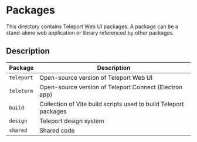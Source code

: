 # Packages

This directory contains Teleport Web UI packages. A package can be a stand-alone web application or
library referenced by other packages.

## Description

| Package    | Description                                                             |
| ---------- | ----------------------------------------------------------------------- |
| `teleport` | Open-source version of Teleport Web UI                                  |
| `teleterm` | Open-source version of Teleport Connect (Electron app)                  |
| `build`    | Collection of Vite build scripts used to build Teleport packages        |
| `design`   | Teleport design system                                                  |
| `shared`   | Shared code                                                             |
